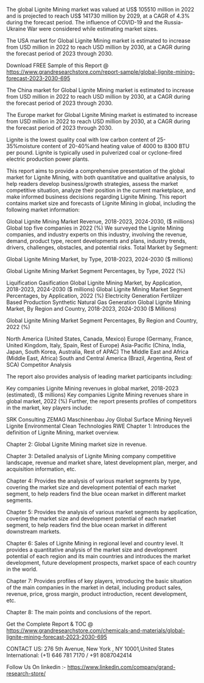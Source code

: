 
The global Lignite Mining market was valued at US$ 105510 million in 2022 and is projected to reach US$ 141730 million by 2029, at a CAGR of 4.3% during the forecast period. The influence of COVID-19 and the Russia-Ukraine War were considered while estimating market sizes.

The USA market for Global Lignite Mining market is estimated to increase from USD million in 2022 to reach USD million by 2030, at a CAGR during the forecast period of 2023 through 2030.

Download FREE Sample of this Report @ https://www.grandresearchstore.com/report-sample/global-lignite-mining-forecast-2023-2030-695

The China market for Global Lignite Mining market is estimated to increase from USD million in 2022 to reach USD million by 2030, at a CAGR during the forecast period of 2023 through 2030.

The Europe market for Global Lignite Mining market is estimated to increase from USD million in 2022 to reach USD million by 2030, at a CAGR during the forecast period of 2023 through 2030.

Lignite is the lowest quality coal with low carbon content of 25-35%moisture content of 20-40%and heating value of 4000 to 8300 BTU per pound. Lignite is typically used in pulverized coal or cyclone-fired electric production power plants.

This report aims to provide a comprehensive presentation of the global market for Lignite Mining, with both quantitative and qualitative analysis, to help readers develop business/growth strategies, assess the market competitive situation, analyze their position in the current marketplace, and make informed business decisions regarding Lignite Mining. This report contains market size and forecasts of Lignite Mining in global, including the following market information:

Global Lignite Mining Market Revenue, 2018-2023, 2024-2030, ($ millions)
Global top five companies in 2022 (%)
We surveyed the Lignite Mining companies, and industry experts on this industry, involving the revenue, demand, product type, recent developments and plans, industry trends, drivers, challenges, obstacles, and potential risks. Total Market by Segment:

Global Lignite Mining Market, by Type, 2018-2023, 2024-2030 ($ millions)

Global Lignite Mining Market Segment Percentages, by Type, 2022 (%)

Liquification
Gasification
Global Lignite Mining Market, by Application, 2018-2023, 2024-2030 ($ millions)
Global Lignite Mining Market Segment Percentages, by Application, 2022 (%)
Electricity Generation
Fertilizer Based Production
Synthetic Natural Gas Generation
Global Lignite Mining Market, By Region and Country, 2018-2023, 2024-2030 ($ Millions)

Global Lignite Mining Market Segment Percentages, By Region and Country, 2022 (%)

North America (United States, Canada, Mexico)
Europe (Germany, France, United Kingdom, Italy, Spain, Rest of Europe)
Asia-Pacific (China, India, Japan, South Korea, Australia, Rest of APAC)
The Middle East and Africa (Middle East, Africa)
South and Central America (Brazil, Argentina, Rest of SCA)
Competitor Analysis

The report also provides analysis of leading market participants including:

Key companies Lignite Mining revenues in global market, 2018-2023 (estimated), ($ millions)
Key companies Lignite Mining revenues share in global market, 2022 (%)
Further, the report presents profiles of competitors in the market, key players include:

SRK Consulting
ZEMAG Maschinenbau
Joy Global Surface Mining
Neyveli Lignite
Environmental Clean Technologies
RWE
Chapter 1: Introduces the definition of Lignite Mining, market overview.

Chapter 2: Global Lignite Mining market size in revenue.

Chapter 3: Detailed analysis of Lignite Mining company competitive landscape, revenue and market share, latest development plan, merger, and acquisition information, etc.

Chapter 4: Provides the analysis of various market segments by type, covering the market size and development potential of each market segment, to help readers find the blue ocean market in different market segments.

Chapter 5: Provides the analysis of various market segments by application, covering the market size and development potential of each market segment, to help readers find the blue ocean market in different downstream markets.

Chapter 6: Sales of Lignite Mining in regional level and country level. It provides a quantitative analysis of the market size and development potential of each region and its main countries and introduces the market development, future development prospects, market space of each country in the world.

Chapter 7: Provides profiles of key players, introducing the basic situation of the main companies in the market in detail, including product sales, revenue, price, gross margin, product introduction, recent development, etc.

Chapter 8: The main points and conclusions of the report.

Get the Complete Report & TOC @ https://www.grandresearchstore.com/chemicals-and-materials/global-lignite-mining-forecast-2023-2030-695

CONTACT US:
276 5th Avenue, New York , NY 10001,United States
International: (+1) 646 781 7170 / +91 8087042414

Follow Us On linkedin :- https://www.linkedin.com/company/grand-research-store/
